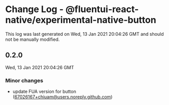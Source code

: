 # Change Log - @fluentui-react-native/experimental-native-button

This log was last generated on Wed, 13 Jan 2021 20:04:26 GMT and should not be manually modified.

<!-- Start content -->

## 0.2.0

Wed, 13 Jan 2021 20:04:26 GMT

### Minor changes

- update FUA version for button (67026167+chiuam@users.noreply.github.com)
